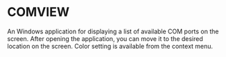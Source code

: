 # COMVIEW
An Windows application for displaying a list of available COM ports on the screen.
After opening the application, you can move it to the desired location on the screen.
Color setting is available from the context menu.